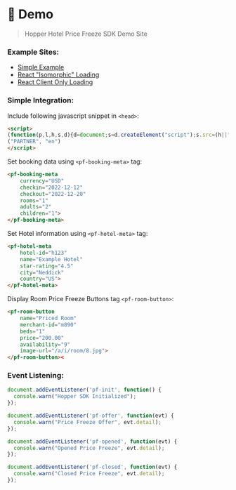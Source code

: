 # 🏨 Demo
> Hopper Hotel Price Freeze SDK Demo Site 

### Example Sites:
- [Simple Example](https://hotels.hc-demos.com/plain/)
- [React "Isomorphic" Loading](https://hotels.hc-demos.com/isomorphic/)
- [React Client Only Loading](https://hotels.hc-demos.com/client/)

### Simple Integration:

Include following javascript snippet in `<head>`:
```html
<script>
(function(p,l,h,s,d){d=document;s=d.createElement("script");s.src=(h||"https://sdk.hc-demos.com")+"/cloud/hotels/v1/"+p+"/"+(l||"en")+".js";s.type="module";s.async=!0;d.head.appendChild(s)})
("PARTNER", "en")
</script>
```

Set booking data using `<pf-booking-meta>` tag:
```html
<pf-booking-meta
    currency="USD"
    checkin="2022-12-12"
    checkout="2022-12-20"
    rooms="1"
    adults="2"
    children="1">
</pf-booking-meta>
```

Set Hotel information using `<pf-hotel-meta>` tag:
```html
<pf-hotel-meta
    hotel-id="h123"
    name="Example Hotel"
    star-rating="4.5"
    city="Neddick"
    country="US">
</pf-hotel-meta>
```

Display Room Price Freeze Buttons tag `<pf-room-button>`:
```html
<pf-room-button
    name="Priced Room"
    merchant-id="m890"
    beds="1"
    price="200.00"
    availability="9"
    image-url="/a/i/room/8.jpg">
</pf-room-button><
```

### Event Listening:
```js
document.addEventListener('pf-init', function() {
  console.warn("Hopper SDK Initialized");
});

document.addEventListener('pf-offer', function(evt) {
  console.warn("Price Freeze Offer", evt.detail);
});

document.addEventListener('pf-opened', function(evt) {
  console.warn("Opened Price Freeze", evt.detail);
});

document.addEventListener('pf-closed', function(evt) {
  console.warn("Closed Price Freeze", evt.detail);
});
```